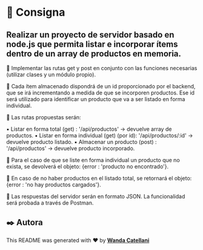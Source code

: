 # 📝 Consigna

## Realizar un proyecto de servidor basado en node.js que permita listar e incorporar ítems dentro de un array de productos en memoria.

🔹 Implementar las rutas get y post en conjunto con las funciones necesarias (utilizar clases y un módulo propio).

🔹 Cada ítem almacenado dispondrá de un id proporcionado por el backend, que se irá incrementando a medida de que se incorporen productos. Ese id será utilizado para identificar un producto que va a ser listado en forma individual.

🔹 Las rutas propuestas serán:

▪ Listar en forma total (get) : '/api/productos' -> devuelve array de productos.
▪ Listar en forma individual (get) (por id): '/api/productos/:id' -> devuelve producto listado.
▪ Almacenar un producto (post) : '/api/productos' -> devuelve producto incorporado.

🔹 Para el caso de que se liste en forma individual un producto que no exista, se devolverá el objeto: {error : 'producto no encontrado'}.

🔹 En caso de no haber productos en el listado total, se retornará el objeto: {error : 'no hay productos cargados'}.

🔹 Las respuestas del servidor serán en formato JSON. La funcionalidad será probada a través de Postman.

## ✒️ Autora

This README was generated with ❤️ by **[Wanda Catellani](https://www.linkedin.com/in/wan-catellani/)**
